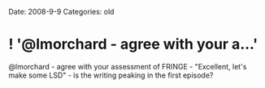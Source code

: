 Date: 2008-9-9
Categories: old

# ! '@lmorchard - agree with your a...'

@lmorchard - agree with your assessment of FRINGE - "Excellent, let's make some LSD" - is the writing peaking in the first episode?

